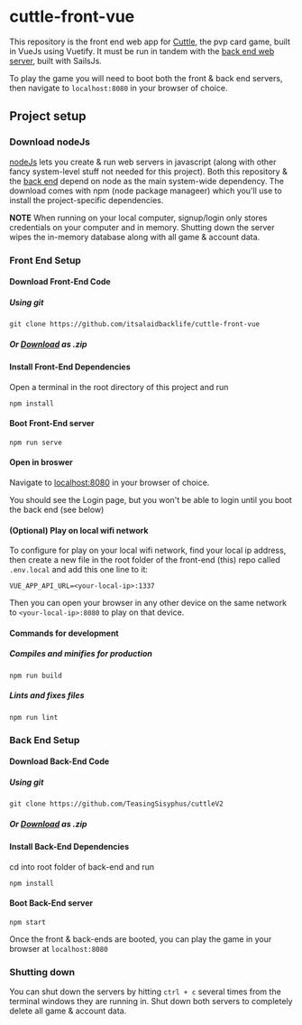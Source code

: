 # cuttle-front-vue
This repository is the front end web app for [Cuttle](https://www.pagat.com/combat/cuttle.html), the pvp card game, built in VueJs using Vuetify. It must be run in tandem with the [back end web server](https://github.com/TeasingSisyphus/cuttleV2), built with SailsJs.

To play the game you will need to boot both the front & back end servers, then navigate to `localhost:8080` in your browser of choice.
## Project setup
### Download nodeJs
[nodeJs](https://nodejs.org/en/) lets you create & run web servers in javascript (along with other fancy system-level stuff not needed for this project). Both this repository & the [back end]((https://github.com/TeasingSisyphus/cuttleV2)) depend on node as the main system-wide dependency. The download comes with npm (node package manageer) which you'll use to install the project-specific dependencies.

**NOTE** When running on your local computer, signup/login only stores credentials on your computer and in memory. Shutting down the server wipes the in-memory database along with all game & account data.

### Front End Setup
#### Download Front-End Code
##### Using git
```
git clone https://github.com/itsalaidbacklife/cuttle-front-vue
```
##### Or [Download](https://github.com/itsalaidbacklife/cuttle-front-vue/archive/refs/heads/main.zip) as .zip
#### Install Front-End Dependencies
Open a terminal in the root directory of this project and run
```
npm install
```

#### Boot Front-End server
```
npm run serve
```

#### Open in broswer
Navigate to [localhost:8080](http:localhost:8080) in your browser of choice.

You should see the Login page, but you won't be able to login until you boot the back end (see below)
#### (Optional) Play on local wifi network
To configure for play on your local wifi network, find your local ip address, then create a new file in the root folder of the front-end (this) repo called `.env.local` and add this one line to it:
```
VUE_APP_API_URL=<your-local-ip>:1337
```
Then you can open your browser in any other device on the same network to `<your-local-ip>:8080` to play on that device.

#### Commands for development
##### Compiles and minifies for production
```
npm run build
```

##### Lints and fixes files
```
npm run lint
```


### Back End Setup
#### Download Back-End Code
##### Using git
```
git clone https://github.com/TeasingSisyphus/cuttleV2
```
##### Or [Download](https://github.com/TeasingSisyphus/cuttleV2/archive/refs/heads/main.zip) as .zip
#### Install Back-End Dependencies
cd into root folder of back-end and run
```
npm install
```
#### Boot Back-End server
```
npm start
```
Once the front & back-ends are booted, you can play the game in your browser at `localhost:8080`

### Shutting down
You can shut down the servers by hitting `ctrl + c` several times from the terminal windows they are running in. Shut down both servers to completely delete all game & account data.